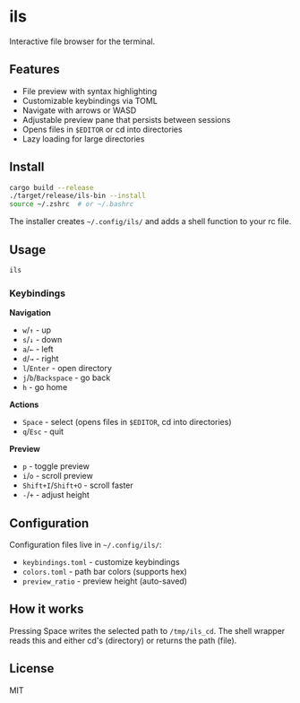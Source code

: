 # ils

Interactive file browser for the terminal.

## Features

- File preview with syntax highlighting
- Customizable keybindings via TOML
- Navigate with arrows or WASD
- Adjustable preview pane that persists between sessions
- Opens files in `$EDITOR` or cd into directories
- Lazy loading for large directories

## Install

```bash
cargo build --release
./target/release/ils-bin --install
source ~/.zshrc  # or ~/.bashrc
```

The installer creates `~/.config/ils/` and adds a shell function to your rc file.

## Usage

```bash
ils
```

### Keybindings

**Navigation**
- `w`/`↑` - up
- `s`/`↓` - down
- `a`/`←` - left
- `d`/`→` - right
- `l`/`Enter` - open directory
- `j`/`b`/`Backspace` - go back
- `h` - go home

**Actions**
- `Space` - select (opens files in `$EDITOR`, cd into directories)
- `q`/`Esc` - quit

**Preview**
- `p` - toggle preview
- `i`/`o` - scroll preview
- `Shift+I`/`Shift+O` - scroll faster
- `-`/`+` - adjust height

## Configuration

Configuration files live in `~/.config/ils/`:

- `keybindings.toml` - customize keybindings
- `colors.toml` - path bar colors (supports hex)
- `preview_ratio` - preview height (auto-saved)

## How it works

Pressing Space writes the selected path to `/tmp/ils_cd`. The shell wrapper reads this and either cd's (directory) or returns the path (file).

## License

MIT
